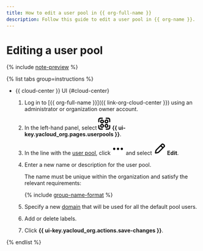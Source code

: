 ```yaml
---
title: How to edit a user pool in {{ org-full-name }}
description: Follow this guide to edit a user pool in {{ org-name }}.
---
```


# Editing a user pool


{% include [note-preview](../../../_includes/note-preview.md) %}

{% list tabs group=instructions %}

- {{ cloud-center }} UI {#cloud-center}

  1. Log in to [{{ org-full-name }}]({{ link-org-cloud-center }}) using an administrator or organization owner account.
  1. In the left-hand panel, select ![userpool](../../../_assets/organization/userpool.svg) **{{ ui-key.yacloud_org.pages.userpools }}**.  
  1. In the line with the [user pool](../../../organization/concepts/user-pools.md), click ![image](../../../_assets/console-icons/ellipsis.svg) and select ![pencil](../../../_assets/console-icons/pencil.svg) **Edit**.
  1. Enter a new name or description for the user pool.

      The name must be unique within the organization and satisfy the relevant requirements:

      {% include [group-name-format](../../../_includes/organization/group-name-format.md) %}

  1. Specify a new [domain](../../concepts/domains.md) that will be used for all the default pool users.
  1. Add or delete labels.
  1. Click **{{ ui-key.yacloud_org.actions.save-changes }}**.

{% endlist %}